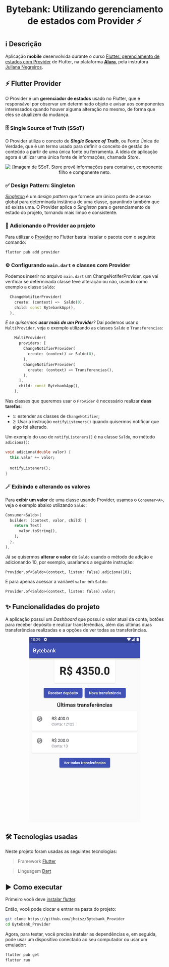 <h1 align="center"> Bytebank: Utilizando gerenciamento de estados com Provider ⚡ </h1>

## ℹ️ Descrição

Aplicação **mobile** desenvolvida durante o curso [Flutter: gerenciamento de estados com Provider]([https://cursos.alura.com.br/course/flutter-crie-primeiro-app](https://cursos.alura.com.br/course/flutter-gerenciamento-estados-provider)) de Flutter, na plataforma **[Alura](https://www.alura.com.br/)**, pela instrutora [Juliana Negreiros](https://cursos.alura.com.br/user/juunegreiros).

## ⚡ Flutter Provider

O Provider é um **gerenciador de estados** usado no Flutter, que é responsável por observar um determinado objeto e avisar aos componentes interessados quando houver alguma alteração no mesmo, de forma que eles se atualizem da mudança.

### 🗄️ Single Source of Truth (SSoT)

O Provider utiliza o conceto de _**Single Source of Truth**_, ou Fonte Única de Verdade, que é um termo usado para definir o conceito de gestão de conteúdo a partir de uma única fonte ou ferramenta. A ideia de aplicação agora é utilizar uma única fonte de informações, chamada _Store_.

<p align="center">
  <img src="https://media.discordapp.net/attachments/962040838123319319/1034143573744033854/Captura_de_tela_2022-10-24_133700.png" alt= "[Imagem de SSoT. Store provê informações para container, componente filho e componente neto." />
</p>

### ✅ Design Pattern: Singleton

[_Singleton_](https://refactoring.guru/pt-br/design-patterns/singleton) é um _design pattern_ que fornece um único ponto de acesso global para determinada instância de uma classe, garantindo também que só exista uma. O Provider aplica o _Singleton_ para o gerenciamento de estado do projeto, tornando mais limpo e consistente.

### 🔽  Adicionando o Provider ao projeto

Para utilizar o [Provider](https://pub.dev/packages/provider) no Flutter basta instalar o pacote com o seguinte comando:

```bash
flutter pub add provider
```

### ⚙️ Configurando `main.dart` e classes com Provider

Podemos inserir no arquivo `main.dart` um ChangeNotiferProvider, que vai verificar se determinada classe teve alteração ou não, usando como exemplo a classe `Saldo`:

```dart
  ChangeNotifierProvider(
    create: (context) =>  Saldo(0),
    child: const BytebankApp(),
  ),
```

_E se quisermos **usar mais de um Provider**?_ Daí podemos usar o `MultiProvider`, veja o exemplo utilizando as classes `Saldo` e `Transferencias`:

```dart
    MultiProvider(
      providers: [
        ChangeNotifierProvider(
          create: (context) => Saldo(0),
        ),
        ChangeNotifierProvider(
          create: (context) => Transferencias(),
        ),
      ],
      child: const BytebankApp(),
    ),
```

Nas classes que queremos usar o `Provider` é necessário realizar **duas tarefas**: 

- `1`: estender as classes de `ChangeNotifier`;
- `2`: Usar a instrução `notifyListeners()` quando quisermos notificar que algo foi alterado.

Um exemplo do uso de `notifyListeners()` é na classe `Saldo`, no método `adiciona()`:

```dart
void adiciona(double valor) {
  this.valor += valor;

  notifyListeners();
}
```

### 🪄 Exibindo e alterando os valores

Para **exibir um valor** de uma classe usando Provider, usamos o `Consumer<A>`, veja o exemplo abaixo utilizando `Saldo`:

```dart
Consumer<Saldo>(
  builder: (context, valor, child) {
    return Text(
      valor.toString(),
    );
  },
),
```

Já se quisermos **alterar o valor** de `Saldo` usando o método de adição e adicionando 10, por exemplo, usaríamos a seguinte instrução:

```
Provider.of<Saldo>(context, listen: false).adiciona(10);
```

E para apenas acessar a variável `valor` em `Saldo`:

```
Provider.of<Saldo>(context, listen: false).valor;
```


## ✨ Funcionalidades do projeto

A aplicação possui um _Dashboard_ que possui o valor atual da conta, botões para receber depósito e realizar transferêndias, além das últimas duas transferências realizadas e a opções de ver todas as transferências.

<p align="center">
  <img src="https://github.com/jhoisz/Bytebank_Provider/blob/main/flutterprovider.gif" alt= "Gif colorido da aplicação desenvolvida realizando a operação de transferência e depósito." />
</p>


## 🛠️ Tecnologias usadas

Neste projeto foram usadas as seguintes tecnologias:

> Framework [Flutter](https://flutter.dev/)

> Linguagem [Dart](https://dart.dev/)

## ▶️ Como executar

Primeiro você deve [instalar flutter](https://docs.flutter.dev/get-started/install).

Então, você pode clocar e entrar na pasta do projeto:

```bash
git clone https://github.com/jhoisz/Bytebank_Provider
cd Bytebank_Provider
```

Agora, para testar, você precisa instalar as dependências e, em seguida, pode usar um dispositivo conectado ao seu computador ou usar um emulador:

```bash
flutter pub get 
flutter run
```
